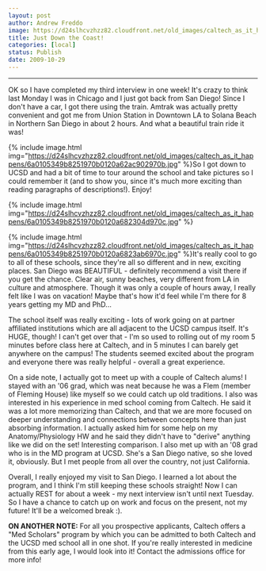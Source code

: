 ```yaml
---
layout: post
author: Andrew Freddo
image: https://d24slhcvzhzz82.cloudfront.net/old_images/caltech_as_it_happens/6a0105349b8251970b0120a62ab94a970b.jpg
title: Just Down the Coast!
categories: [local]
status: Publish
date: 2009-10-29
---
```


****
OK so I have completed my third interview in one week! It's crazy to think last Monday I was in Chicago and I just got back from San Diego! Since I don't have a car, I got there using the train. Amtrak was actually pretty convenient and got me from Union Station in Downtown LA to Solana Beach in Northern San Diego in about 2 hours. And what a beautiful train ride it was!


{% include image.html img="https://d24slhcvzhzz82.cloudfront.net/old_images/caltech_as_it_happens/6a0105349b8251970b0120a62ac902970b.jpg" %}So I got down to UCSD and had a bit of time to tour around the school and take pictures so I could remember it (and to show you, since it's much more exciting than reading paragraphs of descriptions!). Enjoy!

{% include image.html img="https://d24slhcvzhzz82.cloudfront.net/old_images/caltech_as_it_happens/6a0105349b8251970b0120a682304d970c.jpg" %}

{% include image.html img="https://d24slhcvzhzz82.cloudfront.net/old_images/caltech_as_it_happens/6a0105349b8251970b0120a6823ab6970c.jpg" %}It's really cool to go to all of these schools, since they're all so different and in new, exciting places. San Diego was BEAUTIFUL - definitely recommend a visit there if you get the chance. Clear air, sunny beaches, very different from LA in culture and atmosphere. Though it was only a couple of hours away, I really felt like I was on vacation! Maybe that's how it'd feel while I'm there for 8 years getting my MD and PhD...

The school itself was really exciting - lots of work going on at partner affiliated institutions which are all adjacent to the UCSD campus itself. It's HUGE, though! I can't get over that - I'm so used to rolling out of my room 5 minutes before class here at Caltech, and in 5 minutes I can barely get anywhere on the campus! The students seemed excited about the program and everyone there was really helpful - overall a great experience.

On a side note, I actually got to meet up with a couple of Caltech alums! I stayed with an '06 grad, which was neat because he was a Flem (member of Fleming House) like myself so we could catch up old traditions. I also was interested in his experience in med school coming from Caltech. He said it was a lot more memorizing than Caltech, and that we are more focused on deeper understanding and connections between concepts here than just absorbing information. I actually asked him for some help on my Anatomy/Physiology HW and he said they didn't have to "derive" anything like we did on the set! Interesting comparison. I also met up with an '08 grad who is in the MD program at UCSD. She's a San Diego native, so she loved it, obviously. But I met people from all over the country, not just California.

Overall, I really enjoyed my visit to San Diego. I learned a lot about the program, and I think I'm still keeping these schools straight! Now I can actually REST for about a week - my next interview isn't until next Tuesday. So I have a chance to catch up on work and focus on the present, not my future! It'll be a welcomed break :).

**ON ANOTHER NOTE:** For all you prospective applicants, Caltech offers a "Med Scholars" program by which you can be admitted to both Caltech and the UCSD med school all in one shot. If you're really interested in medicine from this early age, I would look into it! Contact the admissions office for more info!
